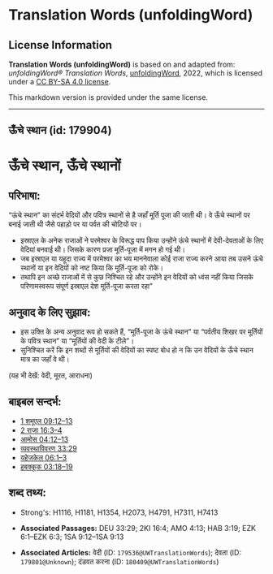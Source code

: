 # Translation Words (unfoldingWord)

## License Information

**Translation Words (unfoldingWord)** is based on and adapted from: _unfoldingWord® Translation Words_, [unfoldingWord](https://unfoldingword.org/utw), 2022, which is licensed under a [CC BY-SA 4.0 license](https://creativecommons.org/licenses/by-sa/4.0/legalcode.en).

This markdown version is provided under the same license.



--------------------------------

## ऊँचे स्थान (id: 179904)

ऊँचे स्थान, ऊँचे स्थानों
========================

परिभाषा:
--------

“ऊंचे स्थान” का संदर्भ वेदियों और पवित्र स्थानों से है जहाँ मूर्ति पूजा की जाती थी। वे ऊँचे स्थानों पर बनाई जाती थी जैसे पहाड़ो पर या पर्वत की चोटियों पर।

* इस्राएल के अनेक राजाओं ने परमेश्वर के विरूद्ध पाप किया उन्होंने ऊंचे स्थानों में देवी\-देवताओं के लिए वेदियां बनवाई थी। जिसके कारण प्रजा मूर्ति\-पूजा में मगन हो गई थी।
* जब इस्राएल या यहूदा राज्य में परमेश्वर का भय माननेवाला कोई राजा राज्य करने आया तब उसने ऊंचे स्थानों या इन वेदियों को नष्ट किया कि मूर्ति\-पूजा को रोके।
* तथापि इन अच्छे राजाओं में से कुछ निश्चित रहे और उन्होंने इन वेदियों को ध्वंस नहीं किया जिसके परिणामस्वरूप संपूर्ण इस्राएल देश मूर्ति\-पूजा करता रहा”

अनुवाद के लिए सुझाव:
--------------------

* इस उक्ति के अन्य अनुवाद रूप हो सकते हैं, “मूर्ति\-पूजा के ऊंचे स्थान” या “पर्वतीय शिखर पर मूर्तियों के पवित्र स्थान” या “मूर्तियों की वेदी के टीले”।
* सुनिश्चित करें कि इन शब्दों से मूर्तियों की वेदियों का स्पष्ट बोध हो न कि उन वेदियों के ऊँचे स्थान मात्र का जहाँ वे थी।

(यह भी देखें: वेदी, मूरत, आराधना)

बाइबल सन्दर्भ:
--------------

* [1 शमूएल 09:12–13](https://ref.ly/1Sam0:0)
* [2 राजा 16:3–4](https://ref.ly/2Kgs0:0)
* [आमोस 04:12–13](https://ref.ly/Amos4:12-Amos4:13)
* [व्यवस्थाविवरण 33:29](https://ref.ly/Deut33:29)
* [यहेजकेल 06:1–3](https://ref.ly/Ezek6:1-Ezek6:3)
* [हबक्कूक 03:18–19](https://ref.ly/Hab3:18-Hab3:19)

शब्द तथ्य:
----------

* Strong's: H1116, H1181, H1354, H2073, H4791, H7311, H7413

* **Associated Passages:** DEU 33:29; 2KI 16:4; AMO 4:13; HAB 3:19; EZK 6:1–EZK 6:3; 1SA 9:12–1SA 9:13
* **Associated Articles:** वेदी (ID: `179536@UWTranslationWords`); देवता (ID: `179801@Unknown`); दंडवत करना (ID: `180409@UWTranslationWords`)

